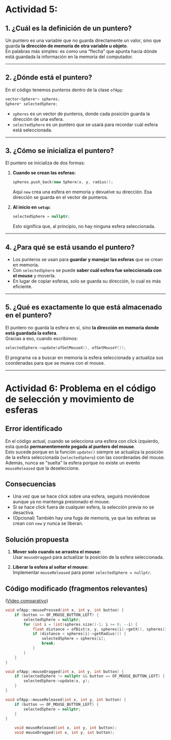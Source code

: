 # Actividad 5:    

## 1. ¿Cuál es la definición de un puntero?
Un puntero es una variable que no guarda directamente un valor, sino que guarda **la dirección de memoria de otra variable u objeto**.  
En palabras más simples: es como una “flecha” que apunta hacia dónde está guardada la información en la memoria del computador.

---

## 2. ¿Dónde está el puntero?
En el código tenemos punteros dentro de la clase `ofApp`:

```cpp
vector<Sphere*> spheres;
Sphere* selectedSphere;
```

- `spheres` es un vector de punteros, donde cada posición guarda la dirección de una esfera.
- `selectedSphere` es un puntero que se usará para recordar cuál esfera está seleccionada.

---

## 3. ¿Cómo se inicializa el puntero?
El puntero se inicializa de dos formas:

1. **Cuando se crean las esferas:**
   ```cpp
   spheres.push_back(new Sphere(x, y, radius));
   ```
   Aquí `new` crea una esfera en memoria y devuelve su dirección. Esa dirección se guarda en el vector de punteros.

2. **Al inicio en `setup`:**
   ```cpp
   selectedSphere = nullptr;
   ```
   Esto significa que, al principio, no hay ninguna esfera seleccionada.

---

## 4. ¿Para qué se está usando el puntero?
- Los punteros se usan para **guardar y manejar las esferas** que se crean en memoria.
- Con `selectedSphere` se puede **saber cuál esfera fue seleccionada con el mouse** y moverla.
- En lugar de copiar esferas, solo se guarda su dirección, lo cual es más eficiente.

---

## 5. ¿Qué es exactamente lo que está almacenado en el puntero?
El puntero no guarda la esfera en sí, sino **la dirección en memoria donde está guardada la esfera**.  
Gracias a eso, cuando escribimos:

```cpp
selectedSphere->update(ofGetMouseX(), ofGetMouseY());
```

El programa va a buscar en memoria la esfera seleccionada y actualiza sus coordenadas para que se mueva con el mouse.

---
# Actividad 6: Problema en el código de selección y movimiento de esferas

## Error identificado
En el código actual, cuando se selecciona una esfera con click izquierdo, esta queda **permanentemente pegada al puntero del mouse**.  
Esto sucede porque en la función `update()` siempre se actualiza la posición de la esfera seleccionada (`selectedSphere`) con las coordenadas del mouse.  
Además, nunca se "suelta" la esfera porque no existe un evento `mouseReleased` que la deseleccione.

## Consecuencias
- Una vez que se hace click sobre una esfera, seguirá moviéndose aunque ya no mantenga presionado el mouse.  
- Si se hace click fuera de cualquier esfera, la selección previa no se desactiva.  
- (Opcional) También hay una fuga de memoria, ya que las esferas se crean con `new` y nunca se liberan.

## Solución propuesta
1. **Mover solo cuando se arrastra el mouse:**  
   Usar `mouseDragged` para actualizar la posición de la esfera seleccionada.
   
2. **Liberar la esfera al soltar el mouse:**  
   Implementar `mouseReleased` para poner `selectedSphere = nullptr`.

## Código modificado (fragmentos relevantes)

([Video comparativo](https://youtu.be/9GdUVNAQpug))

```cpp
void ofApp::mousePressed(int x, int y, int button) {
    if (button == OF_MOUSE_BUTTON_LEFT) {
        selectedSphere = nullptr; 
        for (int i = (int)spheres.size()-1; i >= 0; --i) {
            float distance = ofDist(x, y, spheres[i]->getX(), spheres[i]->getY());
            if (distance < spheres[i]->getRadius()) {
                selectedSphere = spheres[i];
                break;
            }
        }
    }
}

void ofApp::mouseDragged(int x, int y, int button) {
    if (selectedSphere != nullptr && button == OF_MOUSE_BUTTON_LEFT) {
        selectedSphere->update(x, y);
    }
}

void ofApp::mouseReleased(int x, int y, int button) {
    if (button == OF_MOUSE_BUTTON_LEFT) {
        selectedSphere = nullptr;
    }
}
```

```h
	void mouseReleased(int x, int y, int button);
	void mouseDragged(int x, int y, int button);
```    